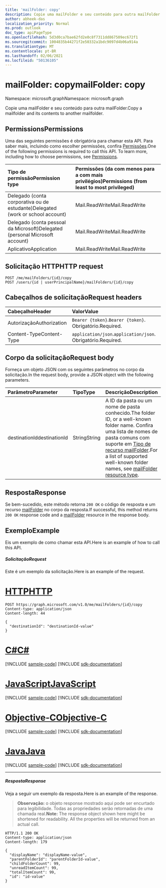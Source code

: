 ```yaml
---
title: 'mailFolder: copy'
description: Copie uma mailFolder e seu conteúdo para outra mailFolder.
author: abheek-das
localization_priority: Normal
ms.prod: outlook
doc_type: apiPageType
ms.openlocfilehash: 5d3d0ca7bae62fd2e0c8f7311dd867509ec672f1
ms.sourcegitcommit: 1004835b44271f2e50332a1bdc9097d4b06a914a
ms.translationtype: MT
ms.contentlocale: pt-BR
ms.lasthandoff: 02/06/2021
ms.locfileid: "50136105"
---
```

# <a name="mailfolder-copy"></a><span data-ttu-id="314c5-103">mailFolder: copy</span><span class="sxs-lookup"><span data-stu-id="314c5-103">mailFolder: copy</span></span>

<span data-ttu-id="314c5-104">Namespace: microsoft.graph</span><span class="sxs-lookup"><span data-stu-id="314c5-104">Namespace: microsoft.graph</span></span>

<span data-ttu-id="314c5-105">Copie uma mailFolder e seu conteúdo para outra mailFolder.</span><span class="sxs-lookup"><span data-stu-id="314c5-105">Copy a mailfolder and its contents to another mailfolder.</span></span>

## <a name="permissions"></a><span data-ttu-id="314c5-106">Permissions</span><span class="sxs-lookup"><span data-stu-id="314c5-106">Permissions</span></span>

<span data-ttu-id="314c5-p101">Uma das seguintes permissões é obrigatória para chamar esta API. Para saber mais, incluindo como escolher permissões, confira [Permissões](/graph/permissions-reference).</span><span class="sxs-lookup"><span data-stu-id="314c5-p101">One of the following permissions is required to call this API. To learn more, including how to choose permissions, see [Permissions](/graph/permissions-reference).</span></span>

| <span data-ttu-id="314c5-109">Tipo de permissão</span><span class="sxs-lookup"><span data-stu-id="314c5-109">Permission type</span></span> | <span data-ttu-id="314c5-110">Permissões (da com menos para a com mais privilégios)</span><span class="sxs-lookup"><span data-stu-id="314c5-110">Permissions (from least to most privileged)</span></span> |
|:----------------|:--------------------------------------------|
|<span data-ttu-id="314c5-111">Delegado (conta corporativa ou de estudante)</span><span class="sxs-lookup"><span data-stu-id="314c5-111">Delegated (work or school account)</span></span> | <span data-ttu-id="314c5-112">Mail.ReadWrite</span><span class="sxs-lookup"><span data-stu-id="314c5-112">Mail.ReadWrite</span></span>    |
|<span data-ttu-id="314c5-113">Delegado (conta pessoal da Microsoft)</span><span class="sxs-lookup"><span data-stu-id="314c5-113">Delegated (personal Microsoft account)</span></span> | <span data-ttu-id="314c5-114">Mail.ReadWrite</span><span class="sxs-lookup"><span data-stu-id="314c5-114">Mail.ReadWrite</span></span>    |
|<span data-ttu-id="314c5-115">Aplicativo</span><span class="sxs-lookup"><span data-stu-id="314c5-115">Application</span></span> | <span data-ttu-id="314c5-116">Mail.ReadWrite</span><span class="sxs-lookup"><span data-stu-id="314c5-116">Mail.ReadWrite</span></span> |

## <a name="http-request"></a><span data-ttu-id="314c5-117">Solicitação HTTP</span><span class="sxs-lookup"><span data-stu-id="314c5-117">HTTP request</span></span>

<!-- { "blockType": "ignored" } -->

```http
POST /me/mailFolders/{id}/copy
POST /users/{id | userPrincipalName}/mailFolders/{id}/copy
```

## <a name="request-headers"></a><span data-ttu-id="314c5-118">Cabeçalhos de solicitação</span><span class="sxs-lookup"><span data-stu-id="314c5-118">Request headers</span></span>
| <span data-ttu-id="314c5-119">Cabeçalho</span><span class="sxs-lookup"><span data-stu-id="314c5-119">Header</span></span> | <span data-ttu-id="314c5-120">Valor</span><span class="sxs-lookup"><span data-stu-id="314c5-120">Value</span></span> |
|:-------|:------|
| <span data-ttu-id="314c5-121">Autorização</span><span class="sxs-lookup"><span data-stu-id="314c5-121">Authorization</span></span> | <span data-ttu-id="314c5-122">`Bearer {token}`.</span><span class="sxs-lookup"><span data-stu-id="314c5-122">`Bearer {token}`.</span></span> <span data-ttu-id="314c5-123">Obrigatório.</span><span class="sxs-lookup"><span data-stu-id="314c5-123">Required.</span></span> |
| <span data-ttu-id="314c5-124">Content-Type</span><span class="sxs-lookup"><span data-stu-id="314c5-124">Content-Type</span></span> | <span data-ttu-id="314c5-125">`application/json`.</span><span class="sxs-lookup"><span data-stu-id="314c5-125">`application/json`.</span></span> <span data-ttu-id="314c5-126">Obrigatório.</span><span class="sxs-lookup"><span data-stu-id="314c5-126">Required.</span></span> |

## <a name="request-body"></a><span data-ttu-id="314c5-127">Corpo da solicitação</span><span class="sxs-lookup"><span data-stu-id="314c5-127">Request body</span></span>

<span data-ttu-id="314c5-128">Forneça um objeto JSON com os seguintes parâmetros no corpo da solicitação.</span><span class="sxs-lookup"><span data-stu-id="314c5-128">In the request body, provide a JSON object with the following parameters.</span></span>

| <span data-ttu-id="314c5-129">Parâmetro</span><span class="sxs-lookup"><span data-stu-id="314c5-129">Parameter</span></span> | <span data-ttu-id="314c5-130">Tipo</span><span class="sxs-lookup"><span data-stu-id="314c5-130">Type</span></span> | <span data-ttu-id="314c5-131">Descrição</span><span class="sxs-lookup"><span data-stu-id="314c5-131">Description</span></span> |
|:----------|:-----|:------------|
|<span data-ttu-id="314c5-132">destinationId</span><span class="sxs-lookup"><span data-stu-id="314c5-132">destinationId</span></span>|<span data-ttu-id="314c5-133">String</span><span class="sxs-lookup"><span data-stu-id="314c5-133">String</span></span>|<span data-ttu-id="314c5-134">A ID da pasta ou um nome de pasta conhecido.</span><span class="sxs-lookup"><span data-stu-id="314c5-134">The folder ID, or a well-known folder name.</span></span> <span data-ttu-id="314c5-135">Confira uma lista de nomes de pasta comuns com suporte em [Tipo de recurso mailFolder](../resources/mailfolder.md).</span><span class="sxs-lookup"><span data-stu-id="314c5-135">For a list of supported well-known folder names, see [mailFolder resource type](../resources/mailfolder.md).</span></span>|

## <a name="response"></a><span data-ttu-id="314c5-136">Resposta</span><span class="sxs-lookup"><span data-stu-id="314c5-136">Response</span></span>

<span data-ttu-id="314c5-137">Se bem-sucedido, este método retorna `200 OK` o código de resposta e um recurso [mailFolder](../resources/mailfolder.md) no corpo da resposta.</span><span class="sxs-lookup"><span data-stu-id="314c5-137">If successful, this method returns `200 OK` response code and a [mailFolder](../resources/mailfolder.md) resource in the response body.</span></span>

## <a name="example"></a><span data-ttu-id="314c5-138">Exemplo</span><span class="sxs-lookup"><span data-stu-id="314c5-138">Example</span></span>

<span data-ttu-id="314c5-139">Eis um exemplo de como chamar esta API.</span><span class="sxs-lookup"><span data-stu-id="314c5-139">Here is an example of how to call this API.</span></span>

##### <a name="request"></a><span data-ttu-id="314c5-140">Solicitação</span><span class="sxs-lookup"><span data-stu-id="314c5-140">Request</span></span>
<span data-ttu-id="314c5-141">Este é um exemplo da solicitação.</span><span class="sxs-lookup"><span data-stu-id="314c5-141">Here is an example of the request.</span></span>

# <a name="http"></a>[<span data-ttu-id="314c5-142">HTTP</span><span class="sxs-lookup"><span data-stu-id="314c5-142">HTTP</span></span>](#tab/http)
<!-- {
  "blockType": "request",
  "name": "mailfolder_copy"
}-->

```http
POST https://graph.microsoft.com/v1.0/me/mailFolders/{id}/copy
Content-type: application/json
Content-length: 44

{
  "destinationId": "destinationId-value"
}
```
# <a name="c"></a>[<span data-ttu-id="314c5-143">C#</span><span class="sxs-lookup"><span data-stu-id="314c5-143">C#</span></span>](#tab/csharp)
[!INCLUDE [sample-code](../includes/snippets/csharp/mailfolder-copy-csharp-snippets.md)]
[!INCLUDE [sdk-documentation](../includes/snippets/snippets-sdk-documentation-link.md)]

# <a name="javascript"></a>[<span data-ttu-id="314c5-144">JavaScript</span><span class="sxs-lookup"><span data-stu-id="314c5-144">JavaScript</span></span>](#tab/javascript)
[!INCLUDE [sample-code](../includes/snippets/javascript/mailfolder-copy-javascript-snippets.md)]
[!INCLUDE [sdk-documentation](../includes/snippets/snippets-sdk-documentation-link.md)]

# <a name="objective-c"></a>[<span data-ttu-id="314c5-145">Objective-C</span><span class="sxs-lookup"><span data-stu-id="314c5-145">Objective-C</span></span>](#tab/objc)
[!INCLUDE [sample-code](../includes/snippets/objc/mailfolder-copy-objc-snippets.md)]
[!INCLUDE [sdk-documentation](../includes/snippets/snippets-sdk-documentation-link.md)]

# <a name="java"></a>[<span data-ttu-id="314c5-146">Java</span><span class="sxs-lookup"><span data-stu-id="314c5-146">Java</span></span>](#tab/java)
[!INCLUDE [sample-code](../includes/snippets/java/mailfolder-copy-java-snippets.md)]
[!INCLUDE [sdk-documentation](../includes/snippets/snippets-sdk-documentation-link.md)]

---


##### <a name="response"></a><span data-ttu-id="314c5-147">Resposta</span><span class="sxs-lookup"><span data-stu-id="314c5-147">Response</span></span>

<span data-ttu-id="314c5-148">Veja a seguir um exemplo da resposta.</span><span class="sxs-lookup"><span data-stu-id="314c5-148">Here is an example of the response.</span></span>

> <span data-ttu-id="314c5-p105">**Observação:** o objeto response mostrado aqui pode ser encurtado para legibilidade. Todas as propriedades serão retornadas de uma chamada real.</span><span class="sxs-lookup"><span data-stu-id="314c5-p105">**Note:** The response object shown here might be shortened for readability. All the properties will be returned from an actual call.</span></span>
<!-- {
  "blockType": "response",
  "truncated": true,
  "@odata.type": "microsoft.graph.mailFolder"
} -->

```http
HTTP/1.1 200 OK
Content-type: application/json
Content-length: 179

{
  "displayName": "displayName-value",
  "parentFolderId": "parentFolderId-value",
  "childFolderCount": 99,
  "unreadItemCount": 99,
  "totalItemCount": 99,
  "id": "id-value"
}
```

<!-- uuid: 8fcb5dbc-d5aa-4681-8e31-b001d5168d79
2015-10-25 14:57:30 UTC -->
<!-- {
  "type": "#page.annotation",
  "description": "mailFolder: copy",
  "keywords": "",
  "section": "documentation",
  "tocPath": "",
  "suppressions": [
  ]
}-->

